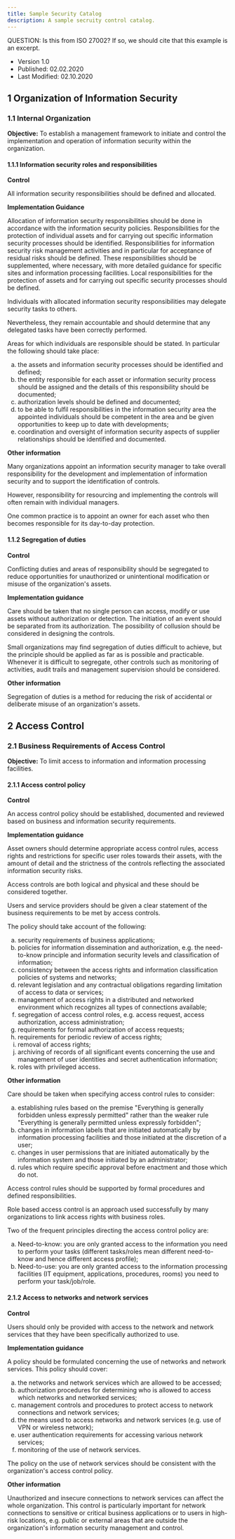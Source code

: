 ```yaml
---
title: Sample Security Catalog
description: A sample secruity control catalog.
---
```


QUESTION: Is this from ISO 27002? If so, we should cite that this example is an excerpt.

- Version 1.0
- Published: 02.02.2020
- Last Modified: 02.10.2020

## 1 Organization of Information Security

### 1.1 Internal Organization

**Objective:** To establish a management framework to initiate and control the implementation and
operation of information security within the organization.

#### 1.1.1 Information security roles and responsibilities

**Control**

All information security responsibilities should be defined and allocated.  

**Implementation Guidance**

Allocation of information security responsibilities should be done in accordance with the information security policies. Responsibilities for the protection of individual assets and for carrying out specific information security processes should be identified. Responsibilities for information security risk management activities and in particular for acceptance of residual risks should be defined. These responsibilities should be supplemented, where necessary, with more detailed guidance for specific sites and information processing facilities. Local responsibilities for the protection of assets and for carrying out specific security processes should be defined.

Individuals with allocated information security responsibilities may delegate security tasks to others.

Nevertheless, they remain accountable and should determine that any delegated tasks have been correctly performed.

Areas for which individuals are responsible should be stated. In particular the following should take place:

<ol type="a">
    <li>the assets and information security processes should be identified and defined;</li>
    <li>the entity responsible for each asset or information security process should be assigned and the details of this responsibility should be documented;</li>
    <li>authorization levels should be defined and documented;</li>
    <li>to be able to fulfil responsibilities in the information security area the appointed individuals should be competent in the area and be given opportunities to keep up to date with developments;</li>
    <li>coordination and oversight of information security aspects of supplier relationships should be identified and documented.</li>
</ol>

**Other information**

Many organizations appoint an information security manager to take overall responsibility for the development and implementation of information security and to support the identification of controls.

However, responsibility for resourcing and implementing the controls will often remain with individual managers. 

One common practice is to appoint an owner for each asset who then becomes responsible for its day-to-day protection. 

#### 1.1.2 Segregation of duties

**Control**

Conflicting duties and areas of responsibility should be segregated to reduce opportunities for
unauthorized or unintentional modification or misuse of the organization's assets.

**Implementation guidance**

Care should be taken that no single person can access, modify or use assets without authorization or detection. The initiation of an event should be separated from its authorization. The possibility of collusion should be considered in designing the controls.

Small organizations may find segregation of duties difficult to achieve, but the principle should be applied as far as is possible and practicable. Whenever it is difficult to segregate, other controls such as monitoring of activities, audit trails and management supervision should be considered.

**Other information**

Segregation of duties is a method for reducing the risk of accidental or deliberate misuse of an organization's assets.

## 2 Access Control

### 2.1 Business Requirements of Access Control

**Objective:** To limit access to information and information processing facilities.

#### 2.1.1 Access control policy

**Control**

An access control policy should be established, documented and reviewed based on business and information security requirements.

**Implementation guidance**

Asset owners should determine appropriate access control rules, access rights and restrictions for specific user roles towards their assets, with the amount of detail and the strictness of the controls reflecting the associated information security risks.

Access controls are both logical and physical and these should be considered together.

Users and service providers should be given a clear statement of the business requirements to be met by access controls.

The policy should take account of the following:

<ol type="a">
    <li>security requirements of business applications;</li>
    <li>policies for information dissemination and authorization, e.g. the need-to-know principle and information security levels and classification of information;</li>
    <li>consistency between the access rights and information classification policies of systems and networks;</li>
    <li>relevant legislation and any contractual obligations regarding limitation of access to data or services;</li>
    <li>management of access rights in a distributed and networked environment which recognizes all types of connections available;</li>
    <li>segregation of access control roles, e.g. access request, access authorization, access administration;</li>
    <li>requirements for formal authorization of access requests;</li>
    <li>requirements for periodic review of access rights;</li>
    <li>removal of access rights;</li>
    <li>archiving of records of all significant events concerning the use and management of user identities and secret authentication information;</li>
    <li>roles with privileged access.</li>
</ol>

**Other information**

Care should be taken when specifying access control rules to consider:

<ol type="a">
    <li>establishing rules based on the premise "Everything is generally forbidden unless expressly permitted" rather than the weaker rule "Everything is generally permitted unless expressly forbidden";</li>
    <li>changes in information labels that are initiated automatically by information processing facilities and those initiated at the discretion of a user;</li>
    <li>changes in user permissions that are initiated automatically by the information system and those initiated by an administrator;</li>
    <li>rules which require specific approval before enactment and those which do not.</li>
</ol>

Access control rules should be supported by formal procedures and defined responsibilities.

Role based access control is an approach used successfully by many organizations to link access rights with business roles.

Two of the frequent principles directing the access control policy are:

<ol type="a">
    <li>Need-to-know: you are only granted access to the information you need to perform your tasks (different tasks/roles mean different need-to-know and hence different access profile);</li>
    <li>Need-to-use: you are only granted access to the information processing facilities (IT equipment, applications, procedures, rooms) you need to perform your task/job/role.</li>
</ol>

#### 2.1.2 Access to networks and network services

**Control**

Users should only be provided with access to the network and network services that they have been specifically authorized to use.

**Implementation guidance**

A policy should be formulated concerning the use of networks and network services. This policy should cover:

<ol type="a">
    <li>the networks and network services which are allowed to be accessed;</li>
    <li>authorization procedures for determining who is allowed to access which networks and networked services;</li>
    <li>management controls and procedures to protect access to network connections and network services;</li>
    <li>the means used to access networks and network services (e.g. use of VPN or wireless network);</li>
    <li>user authentication requirements for accessing various network services;</li>
    <li>monitoring of the use of network services.</li>
</ol>

The policy on the use of network services should be consistent with the organization's access control policy.

**Other information**

Unauthorized and insecure connections to network services can affect the whole organization. This control is particularly important for network connections to sensitive or critical business applications or to users in high-risk locations, e.g. public or external areas that are outside the organization's information security management and control.
